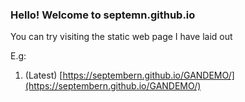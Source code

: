 ### Hello!  Welcome to septemn.github.io

You can try visiting the static web page I have laid out

E.g:

1. (Latest) [https://septembern.github.io/GANDEMO/](https://septembern.github.io/GANDEMO/) 
